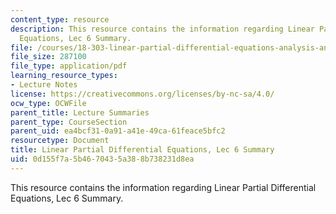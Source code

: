 ```yaml
---
content_type: resource
description: This resource contains the information regarding Linear Partial Differential
  Equations, Lec 6 Summary.
file: /courses/18-303-linear-partial-differential-equations-analysis-and-numerics-fall-2014/0d155f7a5b4670435a388b738231d8ea_MIT18_303F14_Lecture6.pdf
file_size: 287100
file_type: application/pdf
learning_resource_types:
- Lecture Notes
license: https://creativecommons.org/licenses/by-nc-sa/4.0/
ocw_type: OCWFile
parent_title: Lecture Summaries
parent_type: CourseSection
parent_uid: ea4bcf31-0a91-a41e-49ca-61feace5bfc2
resourcetype: Document
title: Linear Partial Differential Equations, Lec 6 Summary
uid: 0d155f7a-5b46-7043-5a38-8b738231d8ea
---
```

This resource contains the information regarding Linear Partial Differential Equations, Lec 6 Summary.